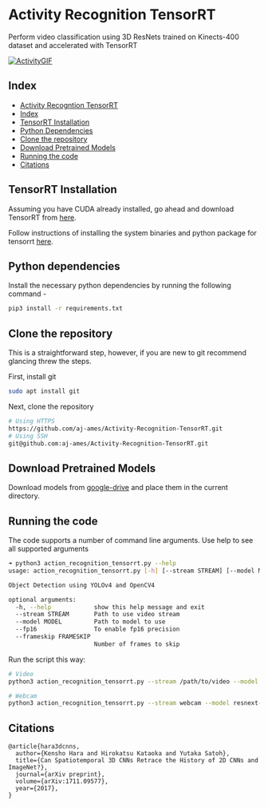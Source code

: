 # Activity Recognition TensorRT

Perform video classification using 3D ResNets trained on Kinects-400 dataset and accelerated with TensorRT

[![ActivityGIF](resources/act.gif)](https://youtu.be/D8h0ko8Bndo)

## Index

- [Activity Recogntion TensorRT](#activity-recognition-tensorrt)
- [Index](#index)
- [TensorRT Installation](#tensorrt-installation)
- [Python Dependencies](#python-dependencies)
- [Clone the repository](#clone-the-repository)
- [Download Pretrained Models](#download-pretrained-models)
- [Running the code](#running-the-code)
- [Citations](#citations)

## TensorRT Installation

Assuming you have CUDA already installed, go ahead and download TensorRT from [here](https://developer.nvidia.com/nvidia-tensorrt-7x-download).

Follow instructions of installing the system binaries and python package for tensorrt [here](https://docs.nvidia.com/deeplearning/tensorrt/install-guide/index.html#installing-tar).

## Python dependencies

Install the necessary python dependencies by running the following command -

```sh
pip3 install -r requirements.txt
```

## Clone the repository

This is a straightforward step, however, if you are new to git recommend glancing threw the steps.

First, install git

```sh
sudo apt install git
```

Next, clone the repository

```sh
# Using HTTPS
https://github.com/aj-ames/Activity-Recognition-TensorRT.git
# Using SSH
git@github.com:aj-ames/Activity-Recognition-TensorRT.git
```

## Download Pretrained Models

Download models from [google-drive](https://drive.google.com/drive/folders/1PumnUl_-eVvk0tFpn463vPxpqchGEuWB?usp=sharing) and place them in the current directory.

## Running the code

The code supports a number of command line arguments. Use help to see all supported arguments

```sh
➜ python3 action_recognition_tensorrt.py --help
usage: action_recognition_tensorrt.py [-h] [--stream STREAM] [--model MODEL] [--fp16] [--frameskip FRAMESKIP]

Object Detection using YOLOv4 and OpenCV4

optional arguments:
  -h, --help            show this help message and exit
  --stream STREAM       Path to use video stream
  --model MODEL         Path to model to use
  --fp16                To enable fp16 precision
  --frameskip FRAMESKIP
                        Number of frames to skip

```

Run the script this way:

```sh
# Video
python3 action_recognition_tensorrt.py --stream /path/to/video --model resnext-101-kinetics.onnx --fp16 --frameskip 3

# Webcam
python3 action_recognition_tensorrt.py --stream webcam --model resnext-101-kinetics.onnx --fp16 --frameskip 3
```

## Citations

```text
@article{hara3dcnns,
  author={Kensho Hara and Hirokatsu Kataoka and Yutaka Satoh},
  title={Can Spatiotemporal 3D CNNs Retrace the History of 2D CNNs and ImageNet?},
  journal={arXiv preprint},
  volume={arXiv:1711.09577},
  year={2017},
}
```
